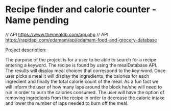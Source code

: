 # Recipe finder and calorie counter - Name pending

// API https://www.themealdb.com/api.php
// API https://rapidapi.com/edamam/api/edamam-food-and-grocery-database

Project description:

The purpose of the project is for a user to be able to search for a recipe entering a keyword. The recipe is found by using the mealDatabase API. The results will display meal choices that correspond to the key-word. Once user picks a meal it will display the ingredients, the calories for each ingredient and finally the total calorie count of the meal. As a fun fact we will inform the user of how many laps around the block he/she will need to run in order to burn the calories consumed. The user will have the option of removing ingredients from the recipe in order to decrease the calorie intake and lower the number of laps needed to burn off the meal.